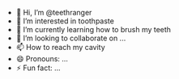 - 👋 Hi, I’m @teethranger
- 👀 I’m interested in toothpaste
- 🌱 I’m currently learning how to brush my teeth
- 💞️ I’m looking to collaborate on ...
- 📫 How to reach my cavity
- 😄 Pronouns: ...
- ⚡ Fun fact: ...

<!---
teethranger/teethranger is a ✨ special ✨ repository because its `README.md` (this file) appears on your GitHub profile.
You can click the Preview link to take a look at your changes.
--->

